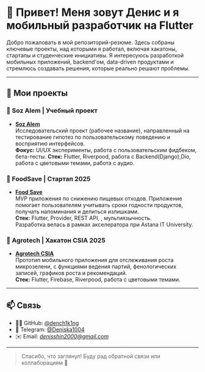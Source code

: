 # 👋 Привет! Меня зовут Денис и я мобильный разработчик на Flutter 

Добро пожаловать в мой репозиторий-резюме. Здесь собраны ключевые проекты, над которыми я работал, включая хакатоны, стартапы и студенческие инициативы. Я интересуюсь разработкой мобильных приложений, backend'ом, data-driven продуктами и стремлюсь создавать решения, которые реально решают проблемы.

---

## 🚀 Мои проекты

### 🧪 Soz Alem | Учебный проект
- [**Soz Alem**](https://github.com/dench1k1ng/soz_alem)  
  Исследовательский проект (рабочее название), направленный на тестирование гипотез по пользовательскому поведению и восприятию интерфейсов.  
  **Фокус:** UI/UX эксперименты, работа с пользовательским фидбеком, бета-тесты.
  **Стек:** Flutter, Riverpood, работа с Backend(Django),Dio, работа с цветовыми темами, работа с аудио.


### 🥦 FoodSave | Стартап 2025
- [**Food Save**](https://github.com/dench1k1ng/food_save)  
  MVP приложения по снижению пищевых отходов. Приложение помогает пользователям учитывать сроки годности продуктов, получать напоминания и делиться излишками.  
  **Стек:** Flutter, Provider, REST API, , мультиязычность.  
  Разработка велась в рамках акселератора при Astana IT University.

### 🌱 Agrotech | Хакатон CSIA 2025
- [**Agrotech CSIA**](https://github.com/dench1k1ng/agrotech_csia)  
  Прототип мобильного приложения для отслеживания роста микрозелени, с функциями ведения партий, фенологических записей, графиков роста и рекомендаций.  
  **Стек:** Flutter, Firebase, Riverpood, работа с цветовыми темами.

---

## 📫 Связь

- 🧑‍💻 GitHub: [@dench1k1ng](https://github.com/dench1k1ng)
- 💬 Telegram: [@Deniska1004](https://t.me/Deniska1004)
- ✉️ Email: *denisshin2000@gmail.com*

---

> Спасибо, что заглянул! Буду рад обратной связи или коллаборациям 🚀
